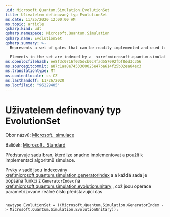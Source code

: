 ```yaml
---
uid: Microsoft.Quantum.Simulation.EvolutionSet
title: Uživatelem definovaný typ EvolutionSet
ms.date: 11/25/2020 12:00:00 AM
ms.topic: article
qsharp.kind: udt
qsharp.namespace: Microsoft.Quantum.Simulation
qsharp.name: EvolutionSet
qsharp.summary: >-
  Represents a set of gates that can be readily implemented and used to implement simulation algorithms.

  Elements in the set are indexed by a  <xref:microsoft.quantum.simulation.generatorindex>, and each set is described by a function from `GeneratorIndex` to  <xref:microsoft.quantum.simulation.evolutionunitary>, which are operations parameterized by a real number representing time
ms.openlocfilehash: ee8f3c0716f035dcb0c4fad557092fbf8dd3c356
ms.sourcegitcommit: a87c1aa8e7453360025e47ba614f25b02ea84ec3
ms.translationtype: MT
ms.contentlocale: cs-CZ
ms.lasthandoff: 11/26/2020
ms.locfileid: "96229405"
---
```

# <a name="evolutionset-user-defined-type"></a>Uživatelem definovaný typ EvolutionSet

Obor názvů: [Microsoft.. simulace](xref:Microsoft.Quantum.Simulation)

Balíček: [Microsoft.. Standard](https://nuget.org/packages/Microsoft.Quantum.Standard)


Představuje sadu bran, které lze snadno implementovat a použít k implementaci algoritmů simulace.

Prvky v sadě jsou indexovány  <xref:microsoft.quantum.simulation.generatorindex> a a každá sada je popsána funkcí z `GeneratorIndex` na  <xref:microsoft.quantum.simulation.evolutionunitary> , což jsou operace parametrizované reálné číslo představující čas

```qsharp

newtype EvolutionSet = ((Microsoft.Quantum.Simulation.GeneratorIndex -> Microsoft.Quantum.Simulation.EvolutionUnitary));
```

